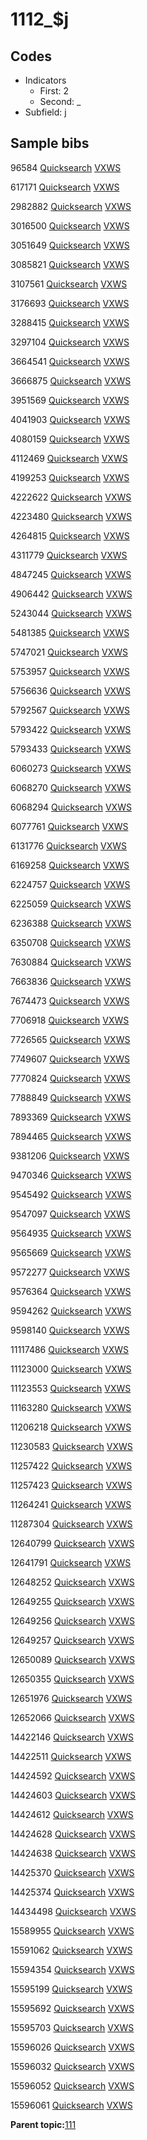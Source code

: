 # 1112\_$j

## Codes

-   Indicators
    -   First: 2
    -   Second: \_
-   Subfield: j

## Sample bibs

96584 [Quicksearch](https://search.library.yale.edu/catalog/96584) [VXWS](http://prodorbis.library.yale.edu:7014/vxws/GetHoldingsService?bibId=96584)

617171 [Quicksearch](https://search.library.yale.edu/catalog/617171) [VXWS](http://prodorbis.library.yale.edu:7014/vxws/GetHoldingsService?bibId=617171)

2982882 [Quicksearch](https://search.library.yale.edu/catalog/2982882) [VXWS](http://prodorbis.library.yale.edu:7014/vxws/GetHoldingsService?bibId=2982882)

3016500 [Quicksearch](https://search.library.yale.edu/catalog/3016500) [VXWS](http://prodorbis.library.yale.edu:7014/vxws/GetHoldingsService?bibId=3016500)

3051649 [Quicksearch](https://search.library.yale.edu/catalog/3051649) [VXWS](http://prodorbis.library.yale.edu:7014/vxws/GetHoldingsService?bibId=3051649)

3085821 [Quicksearch](https://search.library.yale.edu/catalog/3085821) [VXWS](http://prodorbis.library.yale.edu:7014/vxws/GetHoldingsService?bibId=3085821)

3107561 [Quicksearch](https://search.library.yale.edu/catalog/3107561) [VXWS](http://prodorbis.library.yale.edu:7014/vxws/GetHoldingsService?bibId=3107561)

3176693 [Quicksearch](https://search.library.yale.edu/catalog/3176693) [VXWS](http://prodorbis.library.yale.edu:7014/vxws/GetHoldingsService?bibId=3176693)

3288415 [Quicksearch](https://search.library.yale.edu/catalog/3288415) [VXWS](http://prodorbis.library.yale.edu:7014/vxws/GetHoldingsService?bibId=3288415)

3297104 [Quicksearch](https://search.library.yale.edu/catalog/3297104) [VXWS](http://prodorbis.library.yale.edu:7014/vxws/GetHoldingsService?bibId=3297104)

3664541 [Quicksearch](https://search.library.yale.edu/catalog/3664541) [VXWS](http://prodorbis.library.yale.edu:7014/vxws/GetHoldingsService?bibId=3664541)

3666875 [Quicksearch](https://search.library.yale.edu/catalog/3666875) [VXWS](http://prodorbis.library.yale.edu:7014/vxws/GetHoldingsService?bibId=3666875)

3951569 [Quicksearch](https://search.library.yale.edu/catalog/3951569) [VXWS](http://prodorbis.library.yale.edu:7014/vxws/GetHoldingsService?bibId=3951569)

4041903 [Quicksearch](https://search.library.yale.edu/catalog/4041903) [VXWS](http://prodorbis.library.yale.edu:7014/vxws/GetHoldingsService?bibId=4041903)

4080159 [Quicksearch](https://search.library.yale.edu/catalog/4080159) [VXWS](http://prodorbis.library.yale.edu:7014/vxws/GetHoldingsService?bibId=4080159)

4112469 [Quicksearch](https://search.library.yale.edu/catalog/4112469) [VXWS](http://prodorbis.library.yale.edu:7014/vxws/GetHoldingsService?bibId=4112469)

4199253 [Quicksearch](https://search.library.yale.edu/catalog/4199253) [VXWS](http://prodorbis.library.yale.edu:7014/vxws/GetHoldingsService?bibId=4199253)

4222622 [Quicksearch](https://search.library.yale.edu/catalog/4222622) [VXWS](http://prodorbis.library.yale.edu:7014/vxws/GetHoldingsService?bibId=4222622)

4223480 [Quicksearch](https://search.library.yale.edu/catalog/4223480) [VXWS](http://prodorbis.library.yale.edu:7014/vxws/GetHoldingsService?bibId=4223480)

4264815 [Quicksearch](https://search.library.yale.edu/catalog/4264815) [VXWS](http://prodorbis.library.yale.edu:7014/vxws/GetHoldingsService?bibId=4264815)

4311779 [Quicksearch](https://search.library.yale.edu/catalog/4311779) [VXWS](http://prodorbis.library.yale.edu:7014/vxws/GetHoldingsService?bibId=4311779)

4847245 [Quicksearch](https://search.library.yale.edu/catalog/4847245) [VXWS](http://prodorbis.library.yale.edu:7014/vxws/GetHoldingsService?bibId=4847245)

4906442 [Quicksearch](https://search.library.yale.edu/catalog/4906442) [VXWS](http://prodorbis.library.yale.edu:7014/vxws/GetHoldingsService?bibId=4906442)

5243044 [Quicksearch](https://search.library.yale.edu/catalog/5243044) [VXWS](http://prodorbis.library.yale.edu:7014/vxws/GetHoldingsService?bibId=5243044)

5481385 [Quicksearch](https://search.library.yale.edu/catalog/5481385) [VXWS](http://prodorbis.library.yale.edu:7014/vxws/GetHoldingsService?bibId=5481385)

5747021 [Quicksearch](https://search.library.yale.edu/catalog/5747021) [VXWS](http://prodorbis.library.yale.edu:7014/vxws/GetHoldingsService?bibId=5747021)

5753957 [Quicksearch](https://search.library.yale.edu/catalog/5753957) [VXWS](http://prodorbis.library.yale.edu:7014/vxws/GetHoldingsService?bibId=5753957)

5756636 [Quicksearch](https://search.library.yale.edu/catalog/5756636) [VXWS](http://prodorbis.library.yale.edu:7014/vxws/GetHoldingsService?bibId=5756636)

5792567 [Quicksearch](https://search.library.yale.edu/catalog/5792567) [VXWS](http://prodorbis.library.yale.edu:7014/vxws/GetHoldingsService?bibId=5792567)

5793422 [Quicksearch](https://search.library.yale.edu/catalog/5793422) [VXWS](http://prodorbis.library.yale.edu:7014/vxws/GetHoldingsService?bibId=5793422)

5793433 [Quicksearch](https://search.library.yale.edu/catalog/5793433) [VXWS](http://prodorbis.library.yale.edu:7014/vxws/GetHoldingsService?bibId=5793433)

6060273 [Quicksearch](https://search.library.yale.edu/catalog/6060273) [VXWS](http://prodorbis.library.yale.edu:7014/vxws/GetHoldingsService?bibId=6060273)

6068270 [Quicksearch](https://search.library.yale.edu/catalog/6068270) [VXWS](http://prodorbis.library.yale.edu:7014/vxws/GetHoldingsService?bibId=6068270)

6068294 [Quicksearch](https://search.library.yale.edu/catalog/6068294) [VXWS](http://prodorbis.library.yale.edu:7014/vxws/GetHoldingsService?bibId=6068294)

6077761 [Quicksearch](https://search.library.yale.edu/catalog/6077761) [VXWS](http://prodorbis.library.yale.edu:7014/vxws/GetHoldingsService?bibId=6077761)

6131776 [Quicksearch](https://search.library.yale.edu/catalog/6131776) [VXWS](http://prodorbis.library.yale.edu:7014/vxws/GetHoldingsService?bibId=6131776)

6169258 [Quicksearch](https://search.library.yale.edu/catalog/6169258) [VXWS](http://prodorbis.library.yale.edu:7014/vxws/GetHoldingsService?bibId=6169258)

6224757 [Quicksearch](https://search.library.yale.edu/catalog/6224757) [VXWS](http://prodorbis.library.yale.edu:7014/vxws/GetHoldingsService?bibId=6224757)

6225059 [Quicksearch](https://search.library.yale.edu/catalog/6225059) [VXWS](http://prodorbis.library.yale.edu:7014/vxws/GetHoldingsService?bibId=6225059)

6236388 [Quicksearch](https://search.library.yale.edu/catalog/6236388) [VXWS](http://prodorbis.library.yale.edu:7014/vxws/GetHoldingsService?bibId=6236388)

6350708 [Quicksearch](https://search.library.yale.edu/catalog/6350708) [VXWS](http://prodorbis.library.yale.edu:7014/vxws/GetHoldingsService?bibId=6350708)

7630884 [Quicksearch](https://search.library.yale.edu/catalog/7630884) [VXWS](http://prodorbis.library.yale.edu:7014/vxws/GetHoldingsService?bibId=7630884)

7663836 [Quicksearch](https://search.library.yale.edu/catalog/7663836) [VXWS](http://prodorbis.library.yale.edu:7014/vxws/GetHoldingsService?bibId=7663836)

7674473 [Quicksearch](https://search.library.yale.edu/catalog/7674473) [VXWS](http://prodorbis.library.yale.edu:7014/vxws/GetHoldingsService?bibId=7674473)

7706918 [Quicksearch](https://search.library.yale.edu/catalog/7706918) [VXWS](http://prodorbis.library.yale.edu:7014/vxws/GetHoldingsService?bibId=7706918)

7726565 [Quicksearch](https://search.library.yale.edu/catalog/7726565) [VXWS](http://prodorbis.library.yale.edu:7014/vxws/GetHoldingsService?bibId=7726565)

7749607 [Quicksearch](https://search.library.yale.edu/catalog/7749607) [VXWS](http://prodorbis.library.yale.edu:7014/vxws/GetHoldingsService?bibId=7749607)

7770824 [Quicksearch](https://search.library.yale.edu/catalog/7770824) [VXWS](http://prodorbis.library.yale.edu:7014/vxws/GetHoldingsService?bibId=7770824)

7788849 [Quicksearch](https://search.library.yale.edu/catalog/7788849) [VXWS](http://prodorbis.library.yale.edu:7014/vxws/GetHoldingsService?bibId=7788849)

7893369 [Quicksearch](https://search.library.yale.edu/catalog/7893369) [VXWS](http://prodorbis.library.yale.edu:7014/vxws/GetHoldingsService?bibId=7893369)

7894465 [Quicksearch](https://search.library.yale.edu/catalog/7894465) [VXWS](http://prodorbis.library.yale.edu:7014/vxws/GetHoldingsService?bibId=7894465)

9381206 [Quicksearch](https://search.library.yale.edu/catalog/9381206) [VXWS](http://prodorbis.library.yale.edu:7014/vxws/GetHoldingsService?bibId=9381206)

9470346 [Quicksearch](https://search.library.yale.edu/catalog/9470346) [VXWS](http://prodorbis.library.yale.edu:7014/vxws/GetHoldingsService?bibId=9470346)

9545492 [Quicksearch](https://search.library.yale.edu/catalog/9545492) [VXWS](http://prodorbis.library.yale.edu:7014/vxws/GetHoldingsService?bibId=9545492)

9547097 [Quicksearch](https://search.library.yale.edu/catalog/9547097) [VXWS](http://prodorbis.library.yale.edu:7014/vxws/GetHoldingsService?bibId=9547097)

9564935 [Quicksearch](https://search.library.yale.edu/catalog/9564935) [VXWS](http://prodorbis.library.yale.edu:7014/vxws/GetHoldingsService?bibId=9564935)

9565669 [Quicksearch](https://search.library.yale.edu/catalog/9565669) [VXWS](http://prodorbis.library.yale.edu:7014/vxws/GetHoldingsService?bibId=9565669)

9572277 [Quicksearch](https://search.library.yale.edu/catalog/9572277) [VXWS](http://prodorbis.library.yale.edu:7014/vxws/GetHoldingsService?bibId=9572277)

9576364 [Quicksearch](https://search.library.yale.edu/catalog/9576364) [VXWS](http://prodorbis.library.yale.edu:7014/vxws/GetHoldingsService?bibId=9576364)

9594262 [Quicksearch](https://search.library.yale.edu/catalog/9594262) [VXWS](http://prodorbis.library.yale.edu:7014/vxws/GetHoldingsService?bibId=9594262)

9598140 [Quicksearch](https://search.library.yale.edu/catalog/9598140) [VXWS](http://prodorbis.library.yale.edu:7014/vxws/GetHoldingsService?bibId=9598140)

11117486 [Quicksearch](https://search.library.yale.edu/catalog/11117486) [VXWS](http://prodorbis.library.yale.edu:7014/vxws/GetHoldingsService?bibId=11117486)

11123000 [Quicksearch](https://search.library.yale.edu/catalog/11123000) [VXWS](http://prodorbis.library.yale.edu:7014/vxws/GetHoldingsService?bibId=11123000)

11123553 [Quicksearch](https://search.library.yale.edu/catalog/11123553) [VXWS](http://prodorbis.library.yale.edu:7014/vxws/GetHoldingsService?bibId=11123553)

11163280 [Quicksearch](https://search.library.yale.edu/catalog/11163280) [VXWS](http://prodorbis.library.yale.edu:7014/vxws/GetHoldingsService?bibId=11163280)

11206218 [Quicksearch](https://search.library.yale.edu/catalog/11206218) [VXWS](http://prodorbis.library.yale.edu:7014/vxws/GetHoldingsService?bibId=11206218)

11230583 [Quicksearch](https://search.library.yale.edu/catalog/11230583) [VXWS](http://prodorbis.library.yale.edu:7014/vxws/GetHoldingsService?bibId=11230583)

11257422 [Quicksearch](https://search.library.yale.edu/catalog/11257422) [VXWS](http://prodorbis.library.yale.edu:7014/vxws/GetHoldingsService?bibId=11257422)

11257423 [Quicksearch](https://search.library.yale.edu/catalog/11257423) [VXWS](http://prodorbis.library.yale.edu:7014/vxws/GetHoldingsService?bibId=11257423)

11264241 [Quicksearch](https://search.library.yale.edu/catalog/11264241) [VXWS](http://prodorbis.library.yale.edu:7014/vxws/GetHoldingsService?bibId=11264241)

11287304 [Quicksearch](https://search.library.yale.edu/catalog/11287304) [VXWS](http://prodorbis.library.yale.edu:7014/vxws/GetHoldingsService?bibId=11287304)

12640799 [Quicksearch](https://search.library.yale.edu/catalog/12640799) [VXWS](http://prodorbis.library.yale.edu:7014/vxws/GetHoldingsService?bibId=12640799)

12641791 [Quicksearch](https://search.library.yale.edu/catalog/12641791) [VXWS](http://prodorbis.library.yale.edu:7014/vxws/GetHoldingsService?bibId=12641791)

12648252 [Quicksearch](https://search.library.yale.edu/catalog/12648252) [VXWS](http://prodorbis.library.yale.edu:7014/vxws/GetHoldingsService?bibId=12648252)

12649255 [Quicksearch](https://search.library.yale.edu/catalog/12649255) [VXWS](http://prodorbis.library.yale.edu:7014/vxws/GetHoldingsService?bibId=12649255)

12649256 [Quicksearch](https://search.library.yale.edu/catalog/12649256) [VXWS](http://prodorbis.library.yale.edu:7014/vxws/GetHoldingsService?bibId=12649256)

12649257 [Quicksearch](https://search.library.yale.edu/catalog/12649257) [VXWS](http://prodorbis.library.yale.edu:7014/vxws/GetHoldingsService?bibId=12649257)

12650089 [Quicksearch](https://search.library.yale.edu/catalog/12650089) [VXWS](http://prodorbis.library.yale.edu:7014/vxws/GetHoldingsService?bibId=12650089)

12650355 [Quicksearch](https://search.library.yale.edu/catalog/12650355) [VXWS](http://prodorbis.library.yale.edu:7014/vxws/GetHoldingsService?bibId=12650355)

12651976 [Quicksearch](https://search.library.yale.edu/catalog/12651976) [VXWS](http://prodorbis.library.yale.edu:7014/vxws/GetHoldingsService?bibId=12651976)

12652066 [Quicksearch](https://search.library.yale.edu/catalog/12652066) [VXWS](http://prodorbis.library.yale.edu:7014/vxws/GetHoldingsService?bibId=12652066)

14422146 [Quicksearch](https://search.library.yale.edu/catalog/14422146) [VXWS](http://prodorbis.library.yale.edu:7014/vxws/GetHoldingsService?bibId=14422146)

14422511 [Quicksearch](https://search.library.yale.edu/catalog/14422511) [VXWS](http://prodorbis.library.yale.edu:7014/vxws/GetHoldingsService?bibId=14422511)

14424592 [Quicksearch](https://search.library.yale.edu/catalog/14424592) [VXWS](http://prodorbis.library.yale.edu:7014/vxws/GetHoldingsService?bibId=14424592)

14424603 [Quicksearch](https://search.library.yale.edu/catalog/14424603) [VXWS](http://prodorbis.library.yale.edu:7014/vxws/GetHoldingsService?bibId=14424603)

14424612 [Quicksearch](https://search.library.yale.edu/catalog/14424612) [VXWS](http://prodorbis.library.yale.edu:7014/vxws/GetHoldingsService?bibId=14424612)

14424628 [Quicksearch](https://search.library.yale.edu/catalog/14424628) [VXWS](http://prodorbis.library.yale.edu:7014/vxws/GetHoldingsService?bibId=14424628)

14424638 [Quicksearch](https://search.library.yale.edu/catalog/14424638) [VXWS](http://prodorbis.library.yale.edu:7014/vxws/GetHoldingsService?bibId=14424638)

14425370 [Quicksearch](https://search.library.yale.edu/catalog/14425370) [VXWS](http://prodorbis.library.yale.edu:7014/vxws/GetHoldingsService?bibId=14425370)

14425374 [Quicksearch](https://search.library.yale.edu/catalog/14425374) [VXWS](http://prodorbis.library.yale.edu:7014/vxws/GetHoldingsService?bibId=14425374)

14434498 [Quicksearch](https://search.library.yale.edu/catalog/14434498) [VXWS](http://prodorbis.library.yale.edu:7014/vxws/GetHoldingsService?bibId=14434498)

15589955 [Quicksearch](https://search.library.yale.edu/catalog/15589955) [VXWS](http://prodorbis.library.yale.edu:7014/vxws/GetHoldingsService?bibId=15589955)

15591062 [Quicksearch](https://search.library.yale.edu/catalog/15591062) [VXWS](http://prodorbis.library.yale.edu:7014/vxws/GetHoldingsService?bibId=15591062)

15594354 [Quicksearch](https://search.library.yale.edu/catalog/15594354) [VXWS](http://prodorbis.library.yale.edu:7014/vxws/GetHoldingsService?bibId=15594354)

15595199 [Quicksearch](https://search.library.yale.edu/catalog/15595199) [VXWS](http://prodorbis.library.yale.edu:7014/vxws/GetHoldingsService?bibId=15595199)

15595692 [Quicksearch](https://search.library.yale.edu/catalog/15595692) [VXWS](http://prodorbis.library.yale.edu:7014/vxws/GetHoldingsService?bibId=15595692)

15595703 [Quicksearch](https://search.library.yale.edu/catalog/15595703) [VXWS](http://prodorbis.library.yale.edu:7014/vxws/GetHoldingsService?bibId=15595703)

15596026 [Quicksearch](https://search.library.yale.edu/catalog/15596026) [VXWS](http://prodorbis.library.yale.edu:7014/vxws/GetHoldingsService?bibId=15596026)

15596032 [Quicksearch](https://search.library.yale.edu/catalog/15596032) [VXWS](http://prodorbis.library.yale.edu:7014/vxws/GetHoldingsService?bibId=15596032)

15596052 [Quicksearch](https://search.library.yale.edu/catalog/15596052) [VXWS](http://prodorbis.library.yale.edu:7014/vxws/GetHoldingsService?bibId=15596052)

15596061 [Quicksearch](https://search.library.yale.edu/catalog/15596061) [VXWS](http://prodorbis.library.yale.edu:7014/vxws/GetHoldingsService?bibId=15596061)

**Parent topic:**[111](../../tags/111/111.md)

